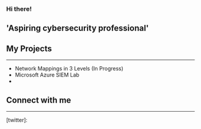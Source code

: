 ### Hi there!
**'Aspiring cybersecurity professional'**
-----

## My Projects
-----

- Network Mappings in 3 Levels (In Progress)
- Microsoft Azure SIEM Lab
- 

## Connect with me
---
[twitter]: 
